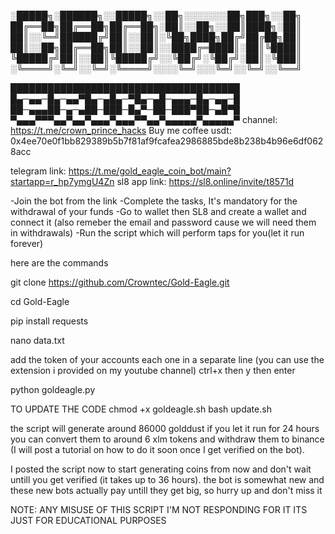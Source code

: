 ░█████╗░██████╗░░█████╗░░██╗░░░░░░░██╗███╗░░██╗
██╔══██╗██╔══██╗██╔══██╗░██║░░██╗░░██║████╗░██║
██║░░╚═╝██████╔╝██║░░██║░╚██╗████╗██╔╝██╔██╗██║
██║░░██╗██╔══██╗██║░░██║░░████╔═████║░██║╚████║
╚█████╔╝██║░░██║╚█████╔╝░░╚██╔╝░╚██╔╝░██║░╚███║
░╚════╝░╚═╝░░╚═╝░╚════╝░░░░╚═╝░░░╚═╝░░╚═╝░░╚══╝

█████████████████████████████████████
█▄─▄▄─█▄─▄▄▀█▄─▄█▄─▀█▄─▄█─▄▄▄─█▄─▄▄─█
██─▄▄▄██─▄─▄██─███─█▄▀─██─███▀██─▄█▀█
▀▄▄▄▀▀▀▄▄▀▄▄▀▄▄▄▀▄▄▄▀▀▄▄▀▄▄▄▄▄▀▄▄▄▄▄▀
channel: https://t.me/crown_prince_hacks
Buy me coffee usdt: 0x4ee70e0f1bb829389b5b7f81af9fcafea2986885bde8b238b4b96e6df0628acc


telegram link: https://t.me/gold_eagle_coin_bot/main?startapp=r_hp7ymgU4Zn
sl8 app link: https://sl8.online/invite/t8571d

-Join the bot from the link
-Complete the tasks, It's mandatory for the withdrawal of your funds
-Go to wallet then SL8 and create a wallet and connect it (also remeber the email and password cause we will need them in withdrawals)
-Run the script which will perform taps for you(let it run forever)

here are the commands

git clone https://github.com/Crowntec/Gold-Eagle.git

cd Gold-Eagle

pip install requests

nano data.txt

add the token of your accounts each one in a separate line (you can use the extension i provided on my youtube channel) ctrl+x then y then enter

python goldeagle.py

TO UPDATE THE CODE
chmod +x goldeagle.sh
bash update.sh

the script will generate around 86000 golddust if you let it run for 24 hours 
you can convert them to around 6 xlm tokens and withdraw them to binance (I will post a tutorial on how to do it soon once I get verified on the bot).

I posted the script now to start generating coins from now and don't wait untill you get verified (it takes up to 36 hours).
the bot is somewhat new and these new bots actually pay untill they get big, so hurry up and don't miss it


NOTE: ANY MISUSE OF THIS SCRIPT I'M NOT RESPONDING FOR IT
ITS JUST FOR EDUCATIONAL PURPOSES 

